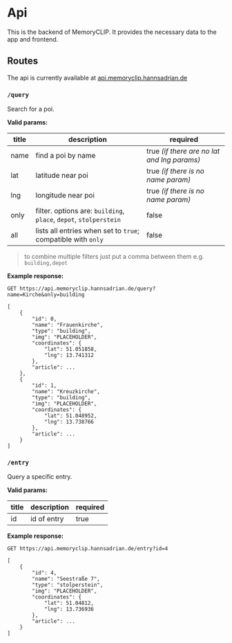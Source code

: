 # Api

This is the backend of MemoryCLIP. It provides the necessary data to the app and frontend.

## Routes

The api is currently available at [api.memoryclip.hannsadrian.de](https://api.memoryclip.hannsadrian.de/)

### `/query`
Search for a poi.

**Valid params:**

| title | description | required |
|-------|-------------|----------|
| name  | find a poi by name | true *(if there are no lat and lng params)* |
| lat   | latitude near poi | true *(if there is no name param)* |
| lng   | longitude near poi | true *(if there is no name param)* |
| only  | filter. options are: `building`, `place`, `depot`, `stolperstein` | false |
| all   | lists all entries when set to `true`; compatible with `only` | false |

> to combine multiple filters just put a comma between them e.g. `building,depot`

**Example response:**

`GET https://api.memoryclip.hannsadrian.de/query?name=Kirche&only=building`

```
[
    {
        "id": 0,
        "name": "Frauenkirche",
        "type": "building",
        "img": "PLACEHOLDER",
        "coordinates": {
            "lat": 51.051858,
            "lng": 13.741312
        },
        "article": ...
    },
    {
        "id": 1,
        "name": "Kreuzkirche",
        "type": "building",
        "img": "PLACEHOLDER",
        "coordinates": {
            "lat": 51.048952,
            "lng": 13.738766
        },
        "article": ...
    }
]
```

### `/entry`
Query a specific entry.

**Valid params:**

| title | description | required |
|-------|-------------|----------|
| id  | id of entry | true |

**Example response:**

`GET https://api.memoryclip.hannsadrian.de/entry?id=4`

```
[
    {
        "id": 4,
        "name": "Seestraße 7",
        "type": "stolperstein",
        "img": "PLACEHOLDER",
        "coordinates": {
            "lat": 51.04812,
            "lng": 13.736936
        },
        "article": ...
    }
]
```
